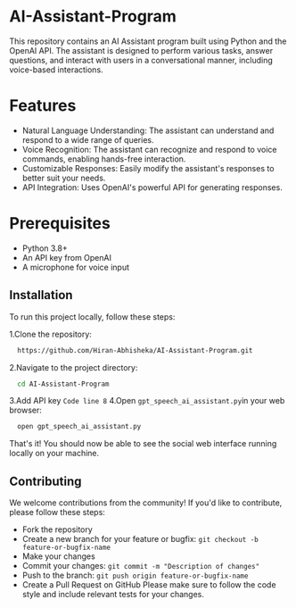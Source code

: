 # AI-Assistant-Program
This repository contains an AI Assistant program built using Python and the OpenAI API. The assistant is designed to perform various tasks, answer questions, and interact with users in a conversational manner, including voice-based interactions.

# Features
- Natural Language Understanding: The assistant can understand and respond to a wide range of queries.
- Voice Recognition: The assistant can recognize and respond to voice commands, enabling hands-free interaction.
- Customizable Responses: Easily modify the assistant's responses to better suit your needs.
- API Integration: Uses OpenAI's powerful API for generating responses.

# Prerequisites
- Python 3.8+
- An API key from OpenAI
- A microphone for voice input


## Installation

To run this project locally, follow these steps:

1.Clone the repository:
```bash
  https://github.com/Hiran-Abhisheka/AI-Assistant-Program.git
```
2.Navigate to the project directory: 
```bash
  cd AI-Assistant-Program
```
3.Add API key ` Code line 8 `
4.Open ` gpt_speech_ai_assistant.py `in your web browser:
```bash
  open gpt_speech_ai_assistant.py
```
That's it! You should now be able to see the social web interface running locally on your machine.


## Contributing
We welcome contributions from the community! If you'd like to contribute, please follow these steps:

- Fork the repository
- Create a new branch for your feature or bugfix: `git checkout -b feature-or-bugfix-name`
- Make your changes
- Commit your changes: `git commit -m "Description of changes"`
- Push to the branch: `git push origin feature-or-bugfix-name`
- Create a Pull Request on GitHub
Please make sure to follow the code style and include relevant tests for your changes.
